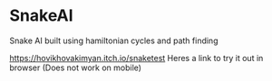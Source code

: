 # SnakeAI
 Snake AI built using hamiltonian cycles and path finding
 
 https://hovikhovakimyan.itch.io/snaketest Heres a link to try it out in browser (Does not work on mobile)
